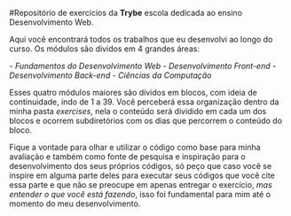 #Repositório de exercícios da **Trybe** escola dedicada ao ensino Desenvolvimento Web.

Aqui você encontrará todos os trabalhos que eu desenvolvi ao longo do curso.
Os módulos são dividos em 4 grandes áreas:

 *- Fundamentos do Desenvolvimento Web*
 *- Desenvolvimento Front-end*
 *- Desenvolvimento Back-end*
 *- Ciências da Computação*
 
 Esses quatro módulos maiores são dívidos em blocos, com ideia de continuidade, indo de 1 a 39.
 Você perceberá essa organização dentro da minha pasta *exercises*, nela o conteúdo será dividido
 em cada um dos blocos e ocorrem subdiretórios com os dias que percorrem o conteúdo do bloco.
 
 Fique a vontade para olhar e utilizar o código como base para minha avaliação e também como fonte
 de pesquisa e inspiração para o desenvolvimento dos seus próprios códigos, só peço que caso você 
 se inspire em alguma parte deles para executar seus códigos que você cite essa parte e que não 
 se preocupe em apenas entregar o exercício, *mas entender o que você está fazendo*, isso foi fundamental
 para mim até o momento do meu desenvolvimento.

